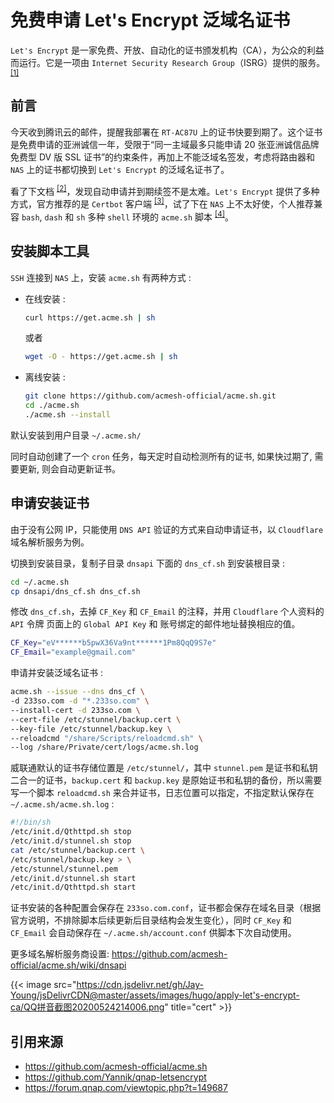 # 免费申请 Let's Encrypt 泛域名证书


`Let's Encrypt` 是一家免费、开放、自动化的证书颁发机构（CA），为公众的利益而运行。它是一项由 `Internet Security Research Group`（ISRG）提供的服务。<sup>[[1]](https://letsencrypt.org/zh-cn/)</sup>

<!--more-->

## 前言

今天收到腾讯云的邮件，提醒我部署在 `RT-AC87U` 上的证书快要到期了。这个证书是免费申请的亚洲诚信一年，受限于“同一主域最多只能申请 20 张亚洲诚信品牌免费型 DV 版 SSL 证书”的约束条件，再加上不能泛域名签发，考虑将路由器和 `NAS` 上的证书都切换到 `Let's Encrypt` 的泛域名证书了。

看了下文档 <sup>[[2]](https://letsencrypt.org/zh-cn/docs/client-options/)</sup>，发现自动申请并到期续签不是太难。`Let's Encrypt` 提供了多种方式，官方推荐的是 `Certbot` 客户端 <sup>[[3]](https://certbot.eff.org/)</sup>，试了下在 `NAS` 上不太好使，个人推荐兼容 `bash`, `dash` 和 `sh` 多种 `shell` 环境的 `acme.sh` 脚本 <sup>[[4]](https://github.com/Neilpang/acme.sh/)</sup>。

## 安装脚本工具

`SSH` 连接到 `NAS` 上，安装 `acme.sh` 有两种方式 :

- 在线安装 :

  ```bash
  curl https://get.acme.sh | sh
  ```

  或者

  ```bash
  wget -O - https://get.acme.sh | sh
  ```

- 离线安装 :

  ```bash
  git clone https://github.com/acmesh-official/acme.sh.git
  cd ./acme.sh
  ./acme.sh --install
  ```

默认安装到用户目录 `~/.acme.sh/`

同时自动创建了一个 `cron` 任务，每天定时自动检测所有的证书, 如果快过期了, 需要更新, 则会自动更新证书。

## 申请安装证书

由于没有公网 IP，只能使用 `DNS API` 验证的方式来自动申请证书，以 `Cloudflare` 域名解析服务为例。

切换到安装目录，复制子目录 `dnsapi` 下面的 `dns_cf.sh` 到安装根目录 :

```bash
cd ~/.acme.sh
cp dnsapi/dns_cf.sh dns_cf.sh
```

修改 `dns_cf.sh`，去掉 `CF_Key` 和 `CF_Email` 的注释，并用 `Cloudflare` 个人资料的 `API` 令牌 页面上的 `Global API Key` 和 账号绑定的邮件地址替换相应的值。

```bash
CF_Key="eV******b5pwX36Va9nt******1Pm8QqQ9S7e"
CF_Email="example@gmail.com"
```

申请并安装泛域名证书 :

```bash
acme.sh --issue --dns dns_cf \
-d 233so.com -d "*.233so.com" \
--install-cert -d 233so.com \
--cert-file /etc/stunnel/backup.cert \
--key-file /etc/stunnel/backup.key \
--reloadcmd "/share/Scripts/reloadcmd.sh" \
--log /share/Private/cert/logs/acme.sh.log
```

威联通默认的证书存储位置是 `/etc/stunnel/`，其中 `stunnel.pem` 是证书和私钥二合一的证书，`backup.cert` 和 `backup.key` 是原始证书和私钥的备份，所以需要写一个脚本 `reloadcmd.sh` 来合并证书，日志位置可以指定，不指定默认保存在 `~/.acme.sh/acme.sh.log` :

```bash
#!/bin/sh
/etc/init.d/Qthttpd.sh stop
/etc/init.d/stunnel.sh stop
cat /etc/stunnel/backup.cert \
/etc/stunnel/backup.key > \
/etc/stunnel/stunnel.pem
/etc/init.d/stunnel.sh start
/etc/init.d/Qthttpd.sh start
```

证书安装的各种配置会保存在 `233so.com.conf`，证书都会保存在域名目录（根据官方说明，不排除脚本后续更新后目录结构会发生变化），同时 `CF_Key` 和 `CF_Email` 会自动保存在 `~/.acme.sh/account.conf` 供脚本下次自动使用。

更多域名解析服务商设置: <https://github.com/acmesh-official/acme.sh/wiki/dnsapi>

{{< image src="https://cdn.jsdelivr.net/gh/Jay-Young/jsDelivrCDN@master/assets/images/hugo/apply-let's-encrypt-ca/QQ拼音截图20200524214006.png" title="cert" >}}

## 引用来源

- <https://github.com/acmesh-official/acme.sh>
- <https://github.com/Yannik/qnap-letsencrypt>
- <https://forum.qnap.com/viewtopic.php?t=149687>

